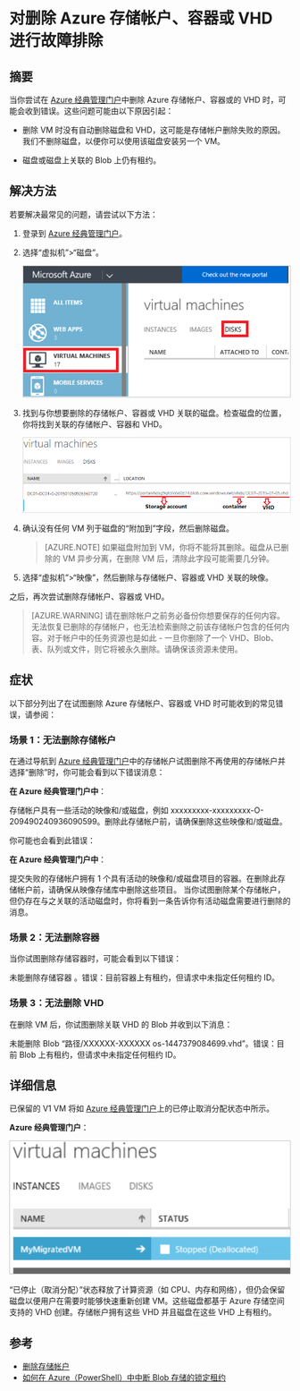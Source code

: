 <properties
	pageTitle="对删除 Azure 存储帐户、容器或 VHD 进行故障排除 | Azure"
	description="对删除 Azure 存储帐户、容器或 VHD 进行故障排除"
	services="storage"
	documentationCenter=""
	authors="genlin"
	manager="felixwu"
	editor=""
	tags="storage"/>

<tags
	ms.service="storage"
	ms.date="03/20/2016"
	wacn.date="04/11/2016"/>

# 对删除 Azure 存储帐户、容器或 VHD 进行故障排除

## 摘要
当你尝试在 [Azure 经典管理门户](https://manage.windowsazure.cn/)中删除 Azure 存储帐户、容器或的 VHD 时，可能会收到错误。这些问题可能由以下原因引起：

-	删除 VM 时没有自动删除磁盘和 VHD，这可能是存储帐户删除失败的原因。我们不删除磁盘，以便你可以使用该磁盘安装另一个 VM。

-	磁盘或磁盘上关联的 Blob 上仍有租约。



## 解决方法
若要解决最常见的问题，请尝试以下方法：

1. 登录到 [Azure 经典管理门户](https://manage.windowsazure.cn/)。
2. 选择“虚拟机”>“磁盘”。

	![disk.png](./media/storage-cannot-delete-storage-account-container-vhd/VMUI.png)

3. 找到与你想要删除的存储帐户、容器或 VHD 关联的磁盘。检查磁盘的位置，你将找到关联的存储帐户、容器和 VHD。

	![location](./media/storage-cannot-delete-storage-account-container-vhd/DiskLocation.png)

4. 确认没有任何 VM 列于磁盘的“附加到”字段，然后删除磁盘。

 	> [AZURE.NOTE] 如果磁盘附加到 VM，你将不能将其删除。磁盘从已删除的 VM 异步分离，在删除 VM 后，清除此字段可能需要几分钟。

5. 选择“虚拟机”>“映像”，然后删除与存储帐户、容器或 VHD 关联的映像。

之后，再次尝试删除存储帐户、容器或 VHD。

> [AZURE.WARNING] 请在删除帐户之前务必备份你想要保存的任何内容。无法恢复已删除的存储帐户，也无法检索删除之前该存储帐户包含的任何内容。对于帐户中的任务资源也是如此 - 一旦你删除了一个 VHD、Blob、表、队列或文件，则它将被永久删除。请确保该资源未使用。

## 症状

以下部分列出了在试图删除 Azure 存储帐户、容器或 VHD 时可能收到的常见错误，请参阅：

### 场景 1：无法删除存储帐户

在通过导航到 [Azure 经典管理门户](https://manage.windowsazure.cn/)中的存储帐户试图删除不再使用的存储帐户并选择“删除”时，你可能会看到以下错误消息：


**在 Azure 经典管理门户中**：

存储帐户<vm-storage-account-name>具有一些活动的映像和/或磁盘，例如 xxxxxxxxx-xxxxxxxxx-O-209490240936090599。删除此存储帐户前，请确保删除这些映像和/或磁盘。

你可能也会看到此错误：


**在 Azure 经典管理门户中**：

提交失败的存储帐户<vm-storage-account-name>拥有 1 个具有活动的映像和/或磁盘项目的容器。在删除此存储帐户前，请确保从映像存储库中删除这些项目。
当你试图删除某个存储帐户，但仍存在与之关联的活动磁盘时，你将看到一条告诉你有活动磁盘需要进行删除的消息。

### 场景 2：无法删除容器

当你试图删除存储容器时，可能会看到以下错误：

未能删除存储容器 <container name>。错误：目前容器上有租约，但请求中未指定任何租约 ID。

### 场景 3：无法删除 VHD

在删除 VM 后，你试图删除关联 VHD 的 Blob 并收到以下消息：

未能删除 Blob “路径/XXXXXX-XXXXXX os-1447379084699.vhd”。错误：目前 Blob 上有租约，但请求中未指定任何租约 ID。

## 详细信息

已保留的 V1 VM 将如 [Azure 经典管理门户](https://manage.windowsazure.cn/)上的已停止取消分配状态中所示。



**Azure 经典管理门户**：

![screenshot2](./media/storage-cannot-delete-storage-account-container-vhd/moreinfo2.png)

“已停止（取消分配）”状态释放了计算资源（如 CPU、内存和网络），但仍会保留磁盘以便用户在需要时能够快速重新创建 VM。这些磁盘都基于 Azure 存储空间支持的 VHD 创建。存储帐户拥有这些 VHD 并且磁盘在这些 VHD 上有租约。

## 参考

- [删除存储帐户](/documentation/articles/storage-create-storage-account/#delete-a-storage-account)
- [如何在 Azure（PowerShell）中中断 Blob 存储的锁定租约](https://gallery.technet.microsoft.com/scriptcenter/How-to-break-the-locked-c2cd6492)

<!---HONumber=Mooncake_0405_2016-->